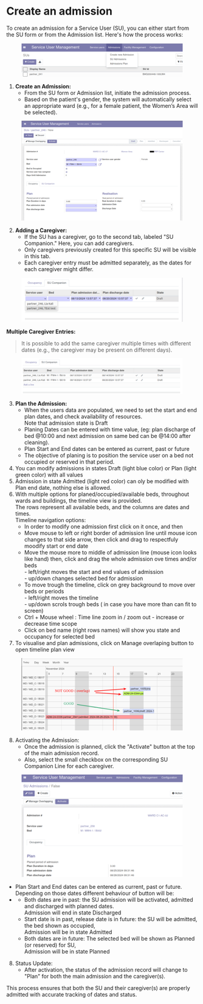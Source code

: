 # Create an admission

To create an admission for a Service User (SU), you can either start from the SU form or from the Admission list. Here's how the process works:

<figure><img src="../../.gitbook/assets/image (5) (1) (1) (1).png" alt=""><figcaption></figcaption></figure>

1. **Create an Admission:**
   * From the SU form or Admission list, initiate the admission process.
   * Based on the patient's gender, the system will automatically select an appropriate ward (e.g., for a female patient, the Women’s Area will be selected).

<figure><img src="../../.gitbook/assets/image (1) (1) (1) (1) (1) (1) (1).png" alt=""><figcaption></figcaption></figure>

2. **Adding a Caregiver:**
   * If the SU has a caregiver, go to the second tab, labeled "SU Companion." Here, you can add caregivers.
   * Only caregivers previously created for this specific SU will be visible in this tab.
   * Each caregiver entry must be admitted separately, as the dates for each caregiver might differ.

<figure><img src="../../.gitbook/assets/image (2) (1) (1) (1) (1) (1) (1).png" alt=""><figcaption></figcaption></figure>

**Multiple Caregiver Entries:**

> It is possible to add the same caregiver multiple times with different dates (e.g., the caregiver may be present on different days).

<figure><img src="../../.gitbook/assets/image (3) (1) (1) (1) (1) (1).png" alt=""><figcaption></figcaption></figure>

3. **Plan the Admission:**
   * When the users data are populated, we need to set the start and end plan dates, and check availability of resources.\
     Note that admission state is Draft
   * Planing Dates can be entered with time value, (eg: plan discharge of bed @10:00 and next admission on same bed can be @14:00 after cleaning).
   * Plan Start and End dates can be entered as current, past or future
   * The objective of planing is to position the service user on a bed not occupied or reserved in that period.
4. You can modify admissions in states Draft (light blue color) or Plan (light green color) with all values
5. Admission in state Admitted (light red color) can oly be modified with Plan end date, nothing else is allowed.
6. With multiple options for planed/occupied/available beds, throughout wards and buildings, the timeline view is provided.\
   The rows represent all available beds, and the columns are dates and times.\
   Timeline navigation options:
   * In order to modify one admission first click on it once, and then
   * Move mouse to left or right border of admission line until mouse icon changes to that side arrow, then click and drag to respectfuly moodify start or end date
   * Move the mouse more to middle of admission line (mouse icon looks like hand) then, click and drag the whole admission ove times and/or beds\
     \- left/right moves the start and end values of admission\
     \- up/down changes selected bed for admission
   * To move trough the timeline, click on grey background to move over beds or periods\
     \- left/right moves the timeline\
     \- up/down scrols trough beds ( in case you have more than can fit to screen)
   * Ctrl + Mouse wheel : Time line zoom in / zoom out - increase or decrease time scope
   * Click on bed name (right rows names) will show you state and occupancy for selected bed
7. To visualise and plan admissions, click on Manage overlaping button to open timeline plan view

<div align="center" data-full-width="false"><figure><img src="../../.gitbook/assets/image (16) (1).png" alt=""><figcaption></figcaption></figure></div>

8. Activating the Admission:
   * Once the admission is planned, click the "Activate" button at the top of the main admission record.
   * Also, select the small checkbox on the corresponding SU Companion Line for each caregiver.

<figure><img src="../../.gitbook/assets/image (17) (1).png" alt=""><figcaption></figcaption></figure>

* Plan Start and End dates can be entered as current, past or future.\
  Depending on those dates different behaviour of button will be:
*
  * Both dates are in past: the SU admission will be activated, admitted and discharged with planned dates.\
    Admission will end in state Discharged
  * Start date is in past, release date is in future: the SU will be admitted, the bed shown as occupied,\
    Admission will be in state Admitted
  * Both dates are in future: The selected bed will be shown as Planned (or reserved) for SU,\
    Admission will be in state Planned

8. Status Update:
   * After activation, the status of the admission record will change to "Plan" for both the main admission and the caregiver(s).

This process ensures that both the SU and their caregiver(s) are properly admitted with accurate tracking of dates and status.
